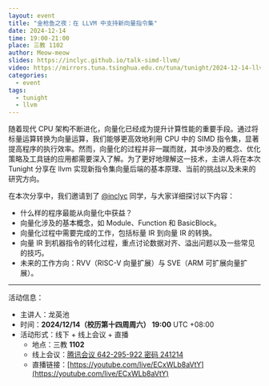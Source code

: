 ```yaml
---
layout: event
title: "金枪鱼之夜：在 LLVM 中支持新向量指令集"
date: 2024-12-14
time: 19:00-21:00
place: 三教 1102
author: Meow-meow
slides: https://inclyc.github.io/talk-simd-llvm/
video: https://mirrors.tuna.tsinghua.edu.cn/tuna/tunight/2024-12-14-llvm-vector/
categories:
  - event
tags:
  - tunight
  - llvm
---
```


随着现代 CPU 架构不断进化，向量化已经成为提升计算性能的重要手段。通过将标量运算转换为向量运算，我们能够更高效地利用 CPU 中的 SIMD 指令集，显著提高程序的执行效率。然而，向量化的过程并非一蹴而就，其中涉及的概念、优化策略及工具链的应用都需要深入了解。为了更好地理解这一技术，主讲人将在本次 Tunight 分享在 llvm 实现新指令集向量后端的基本原理、当前的挑战以及未来的研究方向。

在本次分享中，我们邀请到了 [@inclyc](https://github.com/inclyc) 同学，与大家详细探讨以下内容：
- 什么样的程序最能从向量化中获益？
- 向量化涉及的基本概念，如 Module、Function 和 BasicBlock。
- 向量化过程中需要完成的工作，包括标量 IR 到向量 IR 的转换。
- 向量 IR 到机器指令的转化过程，重点讨论数据对齐、溢出问题以及一些常见的技巧。
- 未来的工作方向：RVV（RISC-V 向量扩展）与 SVE（ARM 可扩展向量扩展）。

---

活动信息：

* 主讲人：龙英池
* 时间：**2024/12/14（校历第十四周周六） 19:00** UTC +08:00
* 活动形式：线下 + 线上会议 + 直播
  * 地点：三教 **1102**
  * 线上会议：[腾讯会议 642-295-922 密码 241214](https://meeting.tencent.com/dm/2B61QoQRb8HG)
  * 直播链接：[https://youtube.com/live/ECxWLb8aVtY](https://youtube.com/live/ECxWLb8aVtY)
